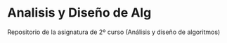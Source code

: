 # Analisis y Diseño de Alg
Repositorio de la asignatura de 2º curso (Análisis y diseño de algoritmos)
